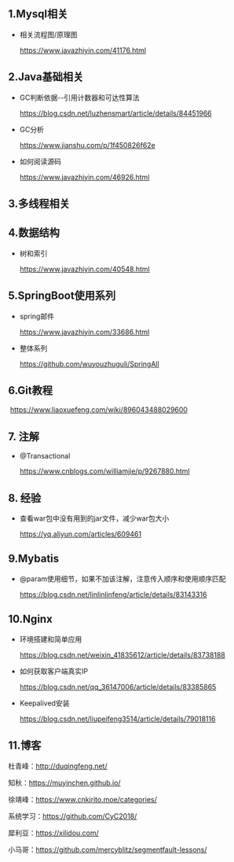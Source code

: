 ## 1.Mysql相关

* 相关流程图/原理图

  https://www.javazhiyin.com/41176.html

## 2.Java基础相关

* GC判断依据--引用计数器和可达性算法

  https://blog.csdn.net/luzhensmart/article/details/84451966

* GC分析

  https://www.jianshu.com/p/1f450826f62e

* 如何阅读源码

  https://www.javazhiyin.com/46926.html

## 3.多线程相关

## 4.数据结构

* 树和索引

  https://www.javazhiyin.com/40548.html

## 5.SpringBoot使用系列

* spring邮件

  https://www.javazhiyin.com/33686.html

* 整体系列

  https://github.com/wuyouzhuguli/SpringAll

## 6.Git教程

​	https://www.liaoxuefeng.com/wiki/896043488029600

## 7. 注解

* @Transactional

  https://www.cnblogs.com/williamjie/p/9267880.html

## 8. 经验

* 查看war包中没有用到的jar文件，减少war包大小

  https://yq.aliyun.com/articles/609461

## 9.Mybatis

* @param使用细节，如果不加该注解，注意传入顺序和使用顺序匹配

  https://blog.csdn.net/linlinlinfeng/article/details/83143316

## 10.Nginx

* 环境搭建和简单应用

  https://blog.csdn.net/weixin_41835612/article/details/83738188

* 如何获取客户端真实IP 

  https://blog.csdn.net/qq_36147006/article/details/83385865

* Keepalived安装

  https://blog.csdn.net/liupeifeng3514/article/details/79018116

## 11.博客

杜青峰：<http://duqingfeng.net/>

知秋：<https://muyinchen.github.io/>

徐靖峰：<https://www.cnkirito.moe/categories/>

系统学习：<https://github.com/CyC2018/>

犀利豆：https://xilidou.com/

小马哥：https://github.com/mercyblitz/segmentfault-lessons/